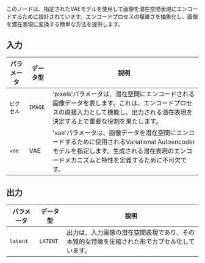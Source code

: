 
このノードは、指定されたVAEモデルを使用して画像を潜在空間表現にエンコードするために設計されています。エンコードプロセスの複雑さを抽象化し、画像を潜在表現に変換する簡単な方法を提供します。

## 入力

| パラメータ | データ型 | 説明 |
|-----------|-------------|-------------|
| `ピクセル`  | `IMAGE`     | 'pixels'パラメータは、潜在空間にエンコードされる画像データを表します。これは、エンコードプロセスの直接入力として機能し、出力される潜在表現を決定する上で重要な役割を果たします。 |
| `vae`     | VAE       | 'vae'パラメータは、画像データを潜在空間にエンコードするために使用されるVariational Autoencoderモデルを指定します。生成される潜在表現のエンコードメカニズムと特性を定義するために不可欠です。 |

## 出力

| パラメータ | データ型 | 説明 |
|-----------|-------------|-------------|
| `latent`  | `LATENT`    | 出力は、入力画像の潜在空間表現であり、その本質的な特徴を圧縮された形でカプセル化しています。 |
